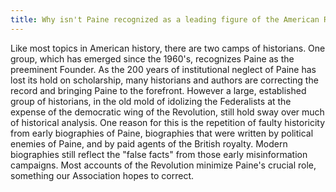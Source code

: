 ```yaml
---
title: Why isn't Paine recognized as a leading figure of the American Revolution?
---
```


   Like most topics in American history, there are two camps of historians.
   One group, which has emerged since the 1960's, recognizes Paine as the
   preeminent Founder. As the 200 years of institutional neglect of Paine has
   lost its hold on scholarship, many historians and authors are correcting
   the record and bringing Paine to the forefront. However a large,
   established group of historians, in the old mold of idolizing the
   Federalists at the expense of the democratic wing of the Revolution, still
   hold sway over much of historical analysis. One reason for this is the
   repetition of faulty historicity from early biographies of Paine,
   biographies that were written by political enemies of Paine, and by paid
   agents of the British royalty. Modern biographies still reflect the "false
   facts" from those early misinformation campaigns. Most accounts of the
   Revolution minimize Paine's crucial role, something our Association hopes
   to correct.
